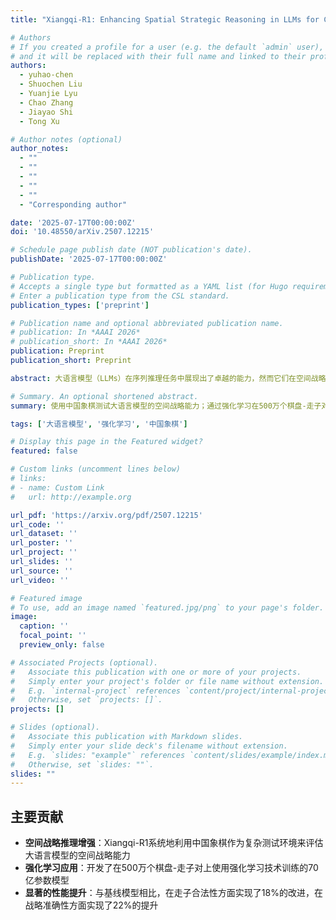```yaml
---
title: "Xiangqi-R1: Enhancing Spatial Strategic Reasoning in LLMs for Chinese Chess via Reinforcement Learning"

# Authors
# If you created a profile for a user (e.g. the default `admin` user), write the username (folder name) here
# and it will be replaced with their full name and linked to their profile.
authors:
  - yuhao-chen
  - Shuochen Liu
  - Yuanjie Lyu
  - Chao Zhang
  - Jiayao Shi
  - Tong Xu

# Author notes (optional)
author_notes:
  - ""
  - ""
  - ""
  - ""
  - ""
  - "Corresponding author"

date: '2025-07-17T00:00:00Z'
doi: '10.48550/arXiv.2507.12215'

# Schedule page publish date (NOT publication's date).
publishDate: '2025-07-17T00:00:00Z'

# Publication type.
# Accepts a single type but formatted as a YAML list (for Hugo requirements).
# Enter a publication type from the CSL standard.
publication_types: ['preprint']

# Publication name and optional abbreviated publication name.
# publication: In *AAAI 2026*
# publication_short: In *AAAI 2026*
publication: Preprint
publication_short: Preprint

abstract: 大语言模型（LLMs）在序列推理任务中展现出了卓越的能力，然而它们在空间战略推理方面的能力仍有待深入探索。在本研究中，我们提出了Xiangqi-R1，这是一个综合性框架，利用中国象棋作为测试平台，系统地评估和提升大语言模型的空间战略推理能力。我们开发了一个70亿参数规模的模型，使用500万个棋盘-走子对进行强化学习训练。实验结果表明，与基线模型相比，我们的方法在走子合法性方面提升了18%，在战略准确性方面提升了22%。这项工作为如何通过强化学习有效提升语言模型的空间推理能力提供了宝贵见解，为策略博弈和空间理解研究开辟了新的途径。

# Summary. An optional shortened abstract.
summary: 使用中国象棋测试大语言模型的空间战略能力；通过强化学习在500万个棋盘-走子对上训练70亿参数模型，走子合法性提升18%，准确性提升22%。

tags: ['大语言模型', '强化学习', '中国象棋']

# Display this page in the Featured widget?
featured: false

# Custom links (uncomment lines below)
# links:
# - name: Custom Link
#   url: http://example.org

url_pdf: 'https://arxiv.org/pdf/2507.12215'
url_code: ''
url_dataset: ''
url_poster: ''
url_project: ''
url_slides: ''
url_source: ''
url_video: ''

# Featured image
# To use, add an image named `featured.jpg/png` to your page's folder.
image:
  caption: ''
  focal_point: ''
  preview_only: false

# Associated Projects (optional).
#   Associate this publication with one or more of your projects.
#   Simply enter your project's folder or file name without extension.
#   E.g. `internal-project` references `content/project/internal-project/index.md`.
#   Otherwise, set `projects: []`.
projects: []

# Slides (optional).
#   Associate this publication with Markdown slides.
#   Simply enter your slide deck's filename without extension.
#   E.g. `slides: "example"` references `content/slides/example/index.md`.
#   Otherwise, set `slides: ""`.
slides: ""
---
```


## 主要贡献

- **空间战略推理增强**：Xiangqi-R1系统地利用中国象棋作为复杂测试环境来评估大语言模型的空间战略能力
- **强化学习应用**：开发了在500万个棋盘-走子对上使用强化学习技术训练的70亿参数模型
- **显著的性能提升**：与基线模型相比，在走子合法性方面实现了18%的改进，在战略准确性方面实现了22%的提升
